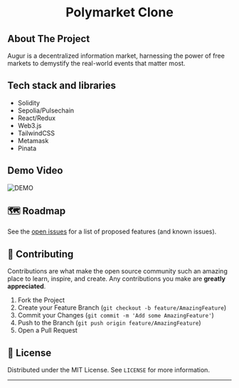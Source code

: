<p align="center">
  <h1 align="center">Polymarket Clone</h1>
</p>

## About The Project

Augur is a decentralized information market, harnessing the power of free markets to demystify the real-world events that matter most.

## Tech stack and libraries
 - Solidity
 - Sepolia/Pulsechain
 - React/Redux
 - Web3.js
 - TailwindCSS
 - Metamask
 - Pinata

## Demo Video

![DEMO](https://github.com/figment-networks/learn-tutorials/raw/master/assets/polymarket-app-demo.gif)

## 🗺 Roadmap

See the [open issues](https://github.com/viral-sangani/polygon-peer-to-peer-payment/issues) for a list of proposed features (and known issues).

## 🤝 Contributing

Contributions are what make the open source community such an amazing place to learn, inspire, and create. Any contributions you make are **greatly appreciated**.

1. Fork the Project
2. Create your Feature Branch (`git checkout -b feature/AmazingFeature`)
3. Commit your Changes (`git commit -m 'Add some AmazingFeature'`)
4. Push to the Branch (`git push origin feature/AmazingFeature`)
5. Open a Pull Request

## 📝 License

Distributed under the MIT License. See `LICENSE` for more information.

---

<br />
